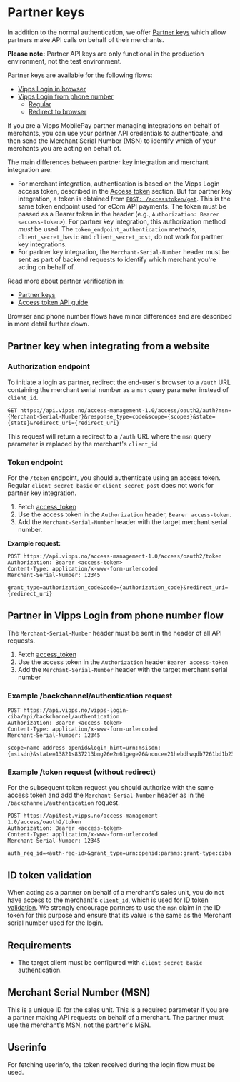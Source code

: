 <!-- START_METADATA
---
title: Partner keys
sidebar_label: Partner keys
sidebar_position: 33
description: Vipps Login offers partner keys which allow partners make API calls on behalf of their merchants.
pagination_next: null
pagination_prev: null
---
END_METADATA -->

# Partner keys

In addition to the normal authentication, we offer
[Partner keys](https://developer.vippsmobilepay.com/docs/partner/partner-keys)
which allow partners make API calls on behalf of their merchants.


**Please note:** Partner API keys are only functional in the production environment, not the test environment.

Partner keys are available for the following flows:

* [Vipps Login in browser](overview.md#vipps-login-in-browser)
* [Vipps Login from phone number](./flows/merchant-initiated-login-integration.md)
  * [Regular](flows/merchant-initiated-login-integration.md#integrating-with-vipps-login-from-phone-number)
  * [Redirect to browser](flows/merchant-initiated-login-integration.md#redirect-to-browser)

If you are a Vipps MobilePay partner managing integrations on behalf of merchants, you can use your partner API credentials to authenticate, and then send the Merchant Serial Number (MSN) to identify which of your merchants you are acting on behalf of.

The main differences between partner key integration and merchant integration are:

* For merchant integration, authentication is based on the Vipps Login access token, described in the
  [Access token](core-concepts.md#access-token) section.
  But for partner key integration, a token is obtained from
  [`POST: /accesstoken/get`](https://developer.vippsmobilepay.com/api/access-token#tag/Authorization-Service/operation/fetchAuthorizationTokenUsingPost).
  This is the same token endpoint used for eCom API payments. The token must be passed as a Bearer token
  in the header (e.g., `Authorization: Bearer <access-token>`). For partner key integration, this
  authorization method *must* be used. The `token_endpoint_authentication` methods,
  `client_secret_basic` and `client_secret_post`, do not work for partner key integrations.
* For partner key integration, the `Merchant-Serial-Number` header must be sent as part of
  backend requests to identify which merchant you're acting on behalf of.

Read more about partner verification in:

* [Partner keys](https://developer.vippsmobilepay.com/docs/partner/partner-keys)
* [Access token API guide](https://developer.vippsmobilepay.com/docs/APIs/access-token-api)

Browser and phone number flows have minor differences and are described in more detail further down.

## Partner key when integrating from a website

### Authorization endpoint

To initiate a login as partner, redirect the end-user's browser to a `/auth` URL containing the merchant serial number as a `msn` query parameter instead of `client_id`.

```http request
GET https://api.vipps.no/access-management-1.0/access/oauth2/auth?msn={Merchant-Serial-Number}&response_type=code&scope={scopes}&state={state}&redirect_uri={redirect_uri}
```

This request will return a redirect to a `/auth` URL where the `msn` query parameter is replaced by the merchant's `client_id`

### Token endpoint

For the `/token` endpoint, you should authenticate using an access token. Regular `client_secret_basic` or `client_secret_post` does not work for partner key integration.

1. Fetch [access_token](https://developer.vippsmobilepay.com/api/access-token#tag/Authorization-Service/operation/fetchAuthorizationTokenUsingPost)
2. Use the access token in the `Authorization` header, `Bearer access-token`.
3. Add the `Merchant-Serial-Number` header with the target merchant serial number.

**Example request:**

```http request
POST https://api.vipps.no/access-management-1.0/access/oauth2/token
Authorization: Bearer <access-token>
Content-Type: application/x-www-form-urlencoded
Merchant-Serial-Number: 12345

grant_type=authorization_code&code={authorization_code}&redirect_uri={redirect_uri}
```

## Partner in Vipps Login from phone number flow

The `Merchant-Serial-Number` header must be sent in the header of all API requests.

1. Fetch [access_token](https://developer.vippsmobilepay.com/api/access-token#tag/Authorization-Service/operation/fetchAuthorizationTokenUsingPost)
2. Use the access token in the `Authorization` header `Bearer access-token`
3. Add the `Merchant-Serial-Number` header with the target merchant serial number

### Example /backchannel/authentication request

```http request
POST https://api.vipps.no/vipps-login-ciba/api/backchannel/authentication
Authorization: Bearer <access-token>
Content-Type: application/x-www-form-urlencoded
Merchant-Serial-Number: 12345

scope=name address openid&login_hint=urn:msisdn:{msisdn}&state=13821s837213bng26e2n61gege26&nonce=21hebdhwqdb7261bd1b23
```

### Example /token request (without redirect)

For the subsequent token request you should authorize with the same access token and add the `Merchant-Serial-Number` header as in the `/backchannel/authentication` request.

```http request
POST https://apitest.vipps.no/access-management-1.0/access/oauth2/token
Authorization: Bearer <access-token>
Content-Type: application/x-www-form-urlencoded
Merchant-Serial-Number: 12345

auth_req_id=<auth-req-id>&grant_type=urn:openid:params:grant-type:ciba
```

## ID token validation

When acting as a partner on behalf of a merchant's sales unit, you do not have access to the merchant's `client_id`, which is used for [ID token validation](core-concepts.md#id-token).
We strongly encourage partners to use the `msn` claim in the ID token for this purpose and ensure that its value is the same as the Merchant serial number used for the login.

## Requirements

* The target client must be configured with `client_secret_basic` authentication.

## Merchant Serial Number (MSN)

This is a unique ID for the sales unit. This is a required parameter if you are a partner making API requests on behalf of a merchant. The partner must use the merchant's MSN, not the partner's MSN.

## Userinfo

For fetching userinfo, the token received during the login flow must be used.
